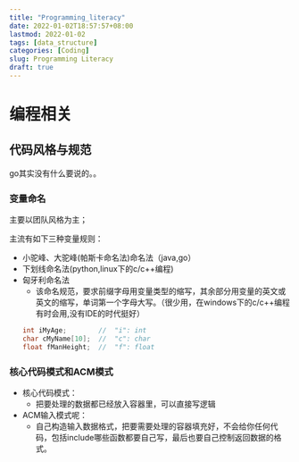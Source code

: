 ```yaml
---
title: "Programming_literacy"
date: 2022-01-02T18:57:57+08:00
lastmod: 2022-01-02
tags: [data_structure]
categories: [Coding]
slug: Programming Literacy
draft: true
---
```

# 编程相关
## 代码风格与规范
go其实没有什么要说的。。
### 变量命名
主要以团队风格为主；

主流有如下三种变量规则：
- 小驼峰、大驼峰(帕斯卡命名法)命名法（java,go）
- 下划线命名法(python,linux下的c/c++编程)
- 匈牙利命名法
    - 该命名规范，要求前缀字母用变量类型的缩写，其余部分用变量的英文或英文的缩写，单词第一个字母大写。（很少用，在windows下的c/c++编程有时会用,没有IDE的时代挺好）
    ```c
    int iMyAge;        //  "i": int
    char cMyName[10];  //  "c": char
    float fManHeight;  //  "f": float
    ```
### 核心代码模式和ACM模式
- 核心代码模式：
    - 把要处理的数据都已经放入容器里，可以直接写逻辑
- ACM输入模式呢：
    - 自己构造输入数据格式，把要需要处理的容器填充好，不会给你任何代码，包括include哪些函数都要自己写，最后也要自己控制返回数据的格式。
